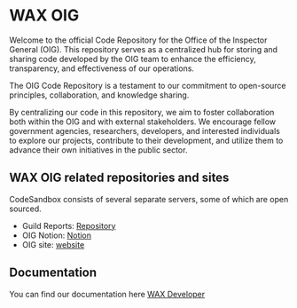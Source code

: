 # WAX OIG 

Welcome to the official Code Repository for the Office of the Inspector General (OIG). This repository serves as a centralized hub for storing and sharing code developed by the OIG team to enhance the efficiency, transparency, and effectiveness of our operations.

The OIG Code Repository is a testament to our commitment to open-source principles, collaboration, and knowledge sharing.

By centralizing our code in this repository, we aim to foster collaboration both within the OIG and with external stakeholders. We encourage fellow government agencies, researchers, developers, and interested individuals to explore our projects, contribute to their development, and utilize them to advance their own initiatives in the public sector.

## WAX OIG related repositories and sites

CodeSandbox consists of several separate servers, some of which are open
sourced.

- Guild Reports: [Repository](https://github.com/wax-office-of-inspector-general/waxguilds)
- OIG Notion: [Notion](https://www.notion.so/Guild-Ratings-0e51defdf10641748a253ccc7f5146b1)
- OIG site: [website](https://oig.wax.io/)

## Documentation

You can find our documentation here
[WAX Developer](https://developer.wax.io/)
